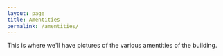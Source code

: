 ```yaml
---
layout: page
title: Amentities
permalink: /amentities/
---
```


This is where we'll have pictures of the various amentities of the building. 